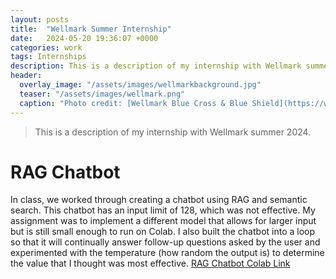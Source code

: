 ```yaml
---
layout: posts
title:  "Wellmark Summer Internship"
date:   2024-05-20 19:36:07 +0000
categories: work
tags: Internships
description: This is a description of my internship with Wellmark summer 2024.
header:
  overlay_image: "/assets/images/wellmarkbackground.jpg"
  teaser: "/assets/images/wellmark.png"
  caption: "Photo credit: [Wellmark Blue Cross & Blue Shield](https://www.wellmark.com/)"
---
```

> This is a description of my internship with Wellmark summer 2024.

# RAG Chatbot
In class, we worked through creating a chatbot using RAG and semantic search. This chatbot has an input limit of 128, which was not effective. My assignment was to implement a different model that allows for larger input but is still small enough to run on Colab. I also built the chatbot into a loop so that it will continually answer follow-up questions asked by the user and experimented with the temperature (how random the output is) to determine the value that I thought was most effective. [RAG Chatbot Colab Link](https://colab.research.google.com/drive/1y2a4Qds1UT-_AYskejOdsUg2u9vdJw4s?usp=sharing)